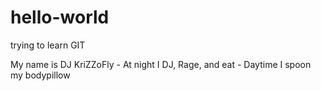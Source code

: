 # hello-world
trying to learn GIT

My name is DJ KriZZoFly - At night I DJ, Rage, and eat - Daytime I spoon my bodypillow
